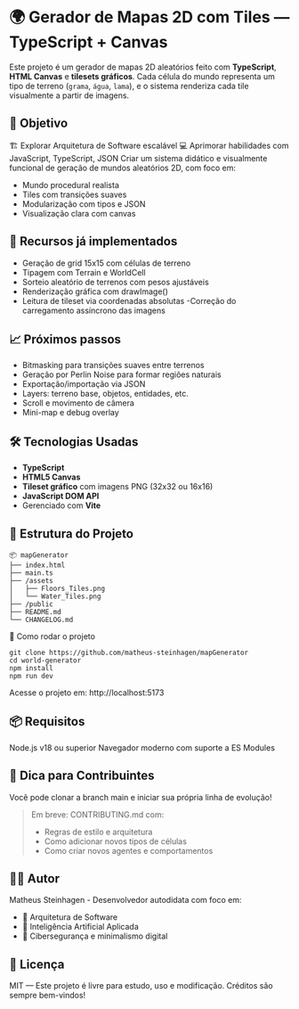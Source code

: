 # 🌍 Gerador de Mapas 2D com Tiles — TypeScript + Canvas

Este projeto é um gerador de mapas 2D aleatórios feito com **TypeScript**, **HTML Canvas** e **tilesets gráficos**.
Cada célula do mundo representa um tipo de terreno (`grama`, `água`, `lama`), e o sistema renderiza cada tile visualmente a partir de imagens.

## 🧠 Objetivo

🏗️ Explorar Arquitetura de Software escalável
💻 Aprimorar habilidades com JavaScript, TypeScript, JSON
Criar um sistema didático e visualmente funcional de geração de mundos aleatórios 2D, com foco em:
- Mundo procedural realista
- Tiles com transições suaves
- Modularização com tipos e JSON
- Visualização clara com canvas


## 🔧 Recursos já implementados

- Geração de grid 15x15 com células de terreno
- Tipagem com Terrain e WorldCell
- Sorteio aleatório de terrenos com pesos ajustáveis
- Renderização gráfica com drawImage()
- Leitura de tileset via coordenadas absolutas
-Correção do carregamento assíncrono das imagens

## 📈 Próximos passos

- Bitmasking para transições suaves entre terrenos
- Geração por Perlin Noise para formar regiões naturais
- Exportação/importação via JSON
- Layers: terreno base, objetos, entidades, etc.
- Scroll e movimento de câmera
- Mini-map e debug overlay


## 🛠 Tecnologias Usadas

- **TypeScript**
- **HTML5 Canvas**
- **Tileset gráfico** com imagens PNG (32x32 ou 16x16)
- **JavaScript DOM API**
- Gerenciado com **Vite**


## 🧱 Estrutura do Projeto

```
📦 mapGenerator
├── index.html
├── main.ts
├── /assets
│   ├── Floors_Tiles.png
│   └── Water_Tiles.png
├── /public
├── README.md
└── CHANGELOG.md
```

🚀 Como rodar o projeto


```
git clone https://github.com/matheus-steinhagen/mapGenerator
cd world-generator
npm install
npm run dev
```
Acesse o projeto em: http://localhost:5173

## 📦 Requisitos
Node.js v18 ou superior
Navegador moderno com suporte a ES Modules

## 🧠 Dica para Contribuintes
Você pode clonar a branch main e iniciar sua própria linha de evolução!

> Em breve: CONTRIBUTING.md com:
> - Regras de estilo e arquitetura
> - Como adicionar novos tipos de células
> - Como criar novos agentes e comportamentos

## 👨‍💻 Autor
Matheus Steinhagen - Desenvolvedor autodidata com foco em:

- 🧱 Arquitetura de Software
- 🧠 Inteligência Artificial Aplicada
- 🔐 Cibersegurança e minimalismo digital

## 📄 Licença
MIT — Este projeto é livre para estudo, uso e modificação.
Créditos são sempre bem-vindos!

